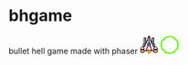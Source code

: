 # bhgame
bullet hell game made with phaser <img src="assets/playerSprites/PlayerShipIdle1.png">
<img src="assets/Bullet/EnemyBullet.png">
